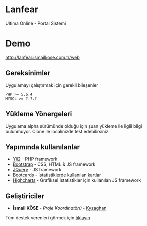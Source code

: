 # Lanfear

Ultima Online - Portal Sistemi

# Demo
http://lanfear.ismailkose.com.tr/web

## Gereksinimler

Uygulamayı çalıştırmak için gerekli bileşenler

```
PHP >= 5.6.4
MYSQL >= ?.?.?
```

## Yükleme Yönergeleri

Uygulama alpha sürümünde olduğu için şuan yükleme ile ilgili bilgi bulunmuyor. Clone ile localinizde test edebilirsiniz.

## Yapımında kullanılanlar

* [Yii2](www.yiiframework.com) - PHP framework
* [Bootstrap](www.getbootstrap.com) - CSS, HTML & JS framework
* [JQuery](www.jquery.com) - JS framework
* [Bootcards](www.bootcards.org/) - İstatistiklerde kullanılan kartlar
* [Highcharts](www.highcharts.com) - Grafiksel İstatistikler için kullanılan JS framework

## Geliştiriciler

* **İsmail KÖSE** - *Proje Koordinatörü* - [Kyzaghan](https://github.com/Kyzaghan)

Tüm destek verenleri görmek için [tıklayın](https://github.com/Kyzaghan/lanfear/contributors)



